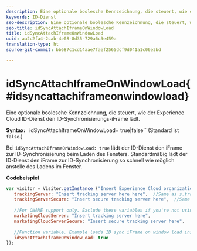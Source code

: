 ```yaml
---
description: Eine optionale boolesche Kennzeichnung, die steuert, wie der Experience Cloud ID-Dienst den ID-Synchronisierungs-iFrame lädt.
keywords: ID-Dienst
seo-description: Eine optionale boolesche Kennzeichnung, die steuert, wie der Experience Cloud ID-Dienst den ID-Synchronisierungs-iFrame lädt.
seo-title: idSyncAttachIframeOnWindowLoad
title: idSyncAttachIframeOnWindowLoad
uuid: aa2c2fa4-2cab-4e08-8d35-729a6c3e459a
translation-type: ht
source-git-commit: bb687c1cd14aae7faef2565dcf9d041a1c06e3bd

---
```



# idSyncAttachIframeOnWindowLoad{#idsyncattachiframeonwindowload}

Eine optionale boolesche Kennzeichnung, die steuert, wie der Experience Cloud ID-Dienst den ID-Synchronisierungs-iFrame lädt.

**Syntax:** ` `idSyncAttachIframeOnWindowLoad= true|false`` (Standard ist `false`.)

Bei `idSyncAttachIframeOnWindowLoad: true` lädt der ID-Dienst den iFrame zur ID-Synchronisierung beim Laden des Fensters. Standardmäßig lädt der ID-Dienst den iFrame zur ID-Synchronisierung so schnell wie möglich anstelle des Ladens im Fenster.

**Codebeispiel**

```js
var visitor = Visitor.getInstance ("Insert Experience Cloud organization ID here",{ 
   trackingServer: "Insert tracking server here here",  //Same as s.trackingServer 
   trackingServerSecure: "Insert secure tracking server here",  //Same as s.trackingServerSecure 
 
   //For CNAME support only. Exclude these variables if you're not using CNAME 
   marketingCloudServer: "Insert tracking server here", 
   marketingCloudServerSecure: "Insert secure tracking server here", 
 
   //Function variable. Example loads ID sync iFrame on window load instad of ASAP. 
   idSyncAttachIframeOnWindowLoad: true 
});
```

